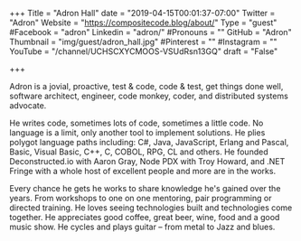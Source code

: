 +++
Title = "Adron Hall"
date = "2019-04-15T00:01:37-07:00"
Twitter = "Adron"
Website = "https://compositecode.blog/about/"
Type = "guest"
#Facebook = "adron"
Linkedin = "adron/"
#Pronouns = ""
GitHub = "Adron"
Thumbnail = "img/guest/adron_hall.jpg"
#Pinterest = ""
#Instagram = ""
YouTube = "/channel/UCHSCXYCMOOS-VSUdRsn13GQ"
draft = "False"

+++

Adron is a jovial, proactive, test & code, code & test, get things done well, software architect, engineer, code monkey, coder, and distributed systems advocate.

He writes code, sometimes lots of code, sometimes a little code. No language is a limit, only another tool to implement solutions. He plies polygot language paths including: C#, Java, JavaScript, Erlang and Pascal, Basic, Visual Basic, C++, C, COBOL, RPG, CL and others. He founded Deconstructed.io with Aaron Gray, Node PDX with Troy Howard, and .NET Fringe with a whole host of excellent people and more are in the works.

Every chance he gets he works to share knowledge he's gained over the years. From workshops to one on one mentoring, pair programming or directed training. He loves seeing technologies built and technologies come together. He appreciates good coffee, great beer, wine, food and a good music show. He cycles and plays guitar – from metal to Jazz and blues.